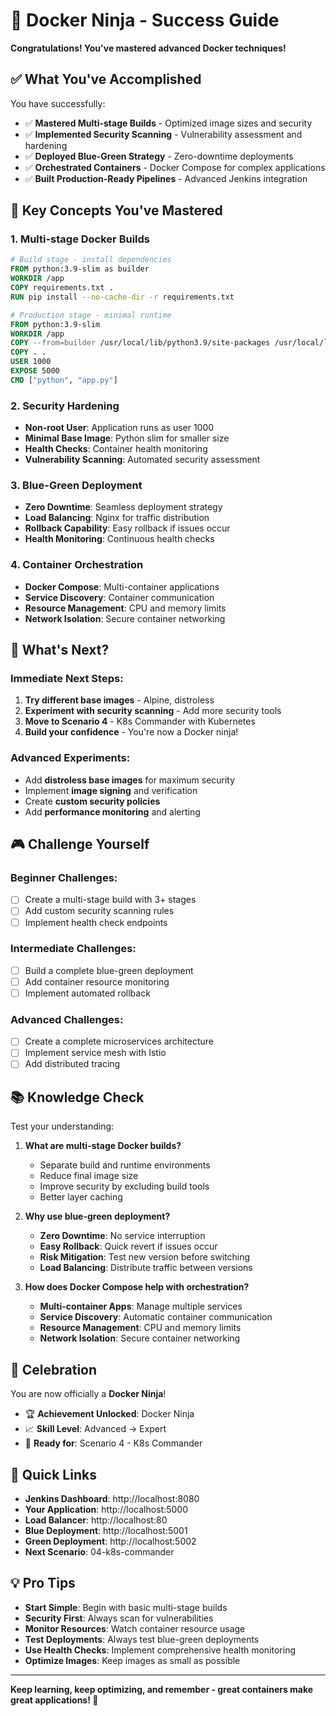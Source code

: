 # 🎉 Docker Ninja - Success Guide

**Congratulations! You've mastered advanced Docker techniques!**

## ✅ What You've Accomplished

You have successfully:
- ✅ **Mastered Multi-stage Builds** - Optimized image sizes and security
- ✅ **Implemented Security Scanning** - Vulnerability assessment and hardening
- ✅ **Deployed Blue-Green Strategy** - Zero-downtime deployments
- ✅ **Orchestrated Containers** - Docker Compose for complex applications
- ✅ **Built Production-Ready Pipelines** - Advanced Jenkins integration

## 🎯 Key Concepts You've Mastered

### 1. **Multi-stage Docker Builds**
```dockerfile
# Build stage - install dependencies
FROM python:3.9-slim as builder
WORKDIR /app
COPY requirements.txt .
RUN pip install --no-cache-dir -r requirements.txt

# Production stage - minimal runtime
FROM python:3.9-slim
WORKDIR /app
COPY --from=builder /usr/local/lib/python3.9/site-packages /usr/local/lib/python3.9/site-packages
COPY . .
USER 1000
EXPOSE 5000
CMD ["python", "app.py"]
```

### 2. **Security Hardening**
- **Non-root User**: Application runs as user 1000
- **Minimal Base Image**: Python slim for smaller size
- **Health Checks**: Container health monitoring
- **Vulnerability Scanning**: Automated security assessment

### 3. **Blue-Green Deployment**
- **Zero Downtime**: Seamless deployment strategy
- **Load Balancing**: Nginx for traffic distribution
- **Rollback Capability**: Easy rollback if issues occur
- **Health Monitoring**: Continuous health checks

### 4. **Container Orchestration**
- **Docker Compose**: Multi-container applications
- **Service Discovery**: Container communication
- **Resource Management**: CPU and memory limits
- **Network Isolation**: Secure container networking

## 🚀 What's Next?

### Immediate Next Steps:
1. **Try different base images** - Alpine, distroless
2. **Experiment with security scanning** - Add more security tools
3. **Move to Scenario 4** - K8s Commander with Kubernetes
4. **Build your confidence** - You're now a Docker ninja!

### Advanced Experiments:
- Add **distroless base images** for maximum security
- Implement **image signing** and verification
- Create **custom security policies**
- Add **performance monitoring** and alerting

## 🎮 Challenge Yourself

### Beginner Challenges:
- [ ] Create a multi-stage build with 3+ stages
- [ ] Add custom security scanning rules
- [ ] Implement health check endpoints

### Intermediate Challenges:
- [ ] Build a complete blue-green deployment
- [ ] Add container resource monitoring
- [ ] Implement automated rollback

### Advanced Challenges:
- [ ] Create a complete microservices architecture
- [ ] Implement service mesh with Istio
- [ ] Add distributed tracing

## 📚 Knowledge Check

Test your understanding:

1. **What are multi-stage Docker builds?**
   - Separate build and runtime environments
   - Reduce final image size
   - Improve security by excluding build tools
   - Better layer caching

2. **Why use blue-green deployment?**
   - **Zero Downtime**: No service interruption
   - **Easy Rollback**: Quick revert if issues occur
   - **Risk Mitigation**: Test new version before switching
   - **Load Balancing**: Distribute traffic between versions

3. **How does Docker Compose help with orchestration?**
   - **Multi-container Apps**: Manage multiple services
   - **Service Discovery**: Automatic container communication
   - **Resource Management**: CPU and memory limits
   - **Network Isolation**: Secure container networking

## 🎊 Celebration

You are now officially a **Docker Ninja**! 

- 🏆 **Achievement Unlocked**: Docker Ninja
- 📈 **Skill Level**: Advanced → Expert
- 🚀 **Ready for**: Scenario 4 - K8s Commander

## 🔗 Quick Links

- **Jenkins Dashboard**: http://localhost:8080
- **Your Application**: http://localhost:5000
- **Load Balancer**: http://localhost:80
- **Blue Deployment**: http://localhost:5001
- **Green Deployment**: http://localhost:5002
- **Next Scenario**: 04-k8s-commander

## 💡 Pro Tips

- **Start Simple**: Begin with basic multi-stage builds
- **Security First**: Always scan for vulnerabilities
- **Monitor Resources**: Watch container resource usage
- **Test Deployments**: Always test blue-green deployments
- **Use Health Checks**: Implement comprehensive health monitoring
- **Optimize Images**: Keep images as small as possible

---

**Keep learning, keep optimizing, and remember - great containers make great applications! 🐳**
